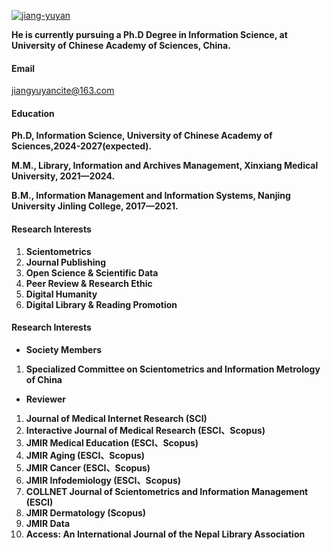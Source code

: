 

[![jiang-yuyan](https://img.shields.io/badge/jiang-yuyan-github-blue?logo=github)](https://github.com/jiang-yuyan)

**He is currently pursuing a Ph.D Degree in Information Science, at University of Chinese Academy of Sciences, China.**

#### Email
jiangyuyancite@163.com

#### Education
**Ph.D, Information Science, University of Chinese Academy of Sciences,2024-2027(expected).**

**M.M., Library, Information and Archives Management, Xinxiang Medical University, 2021—2024.**

**B.M., Information Management and Information Systems, Nanjing University Jinling College, 2017—2021.**

#### Research Interests
1.	**Scientometrics**
2.	**Journal Publishing**
3.	**Open Science & Scientific Data**
4.	**Peer Review & Research Ethic**
5.	**Digital Humanity**
6.	**Digital Library & Reading Promotion**

#### Research Interests
- **Society Members**
1. **Specialized Committee on Scientometrics and Information Metrology of China**
- **Reviewer**
1. **Journal of Medical Internet Research (SCI)**
2. **Interactive Journal of Medical Research (ESCI、Scopus)**
3. **JMIR Medical Education (ESCI、Scopus)**
4. **JMIR Aging (ESCI、Scopus)**
5. **JMIR Cancer (ESCI、Scopus)**
6. **JMIR Infodemiology (ESCI、Scopus)**
7. **COLLNET Journal of Scientometrics and Information Management (ESCI)**
8. **JMIR Dermatology (Scopus)**
9. **JMIR Data**
10. **Access: An International Journal of the Nepal Library Association**


